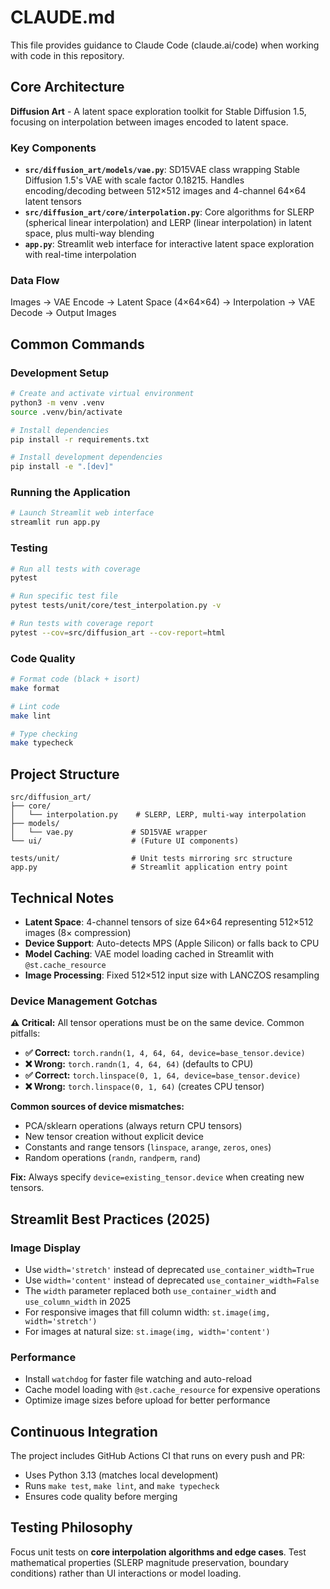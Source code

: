 # CLAUDE.md

This file provides guidance to Claude Code (claude.ai/code) when working with code in this repository.

## Core Architecture

**Diffusion Art** - A latent space exploration toolkit for Stable Diffusion 1.5, focusing on interpolation between images encoded to latent space.

### Key Components

- **`src/diffusion_art/models/vae.py`**: SD15VAE class wrapping Stable Diffusion 1.5's VAE with scale factor 0.18215. Handles encoding/decoding between 512×512 images and 4-channel 64×64 latent tensors
- **`src/diffusion_art/core/interpolation.py`**: Core algorithms for SLERP (spherical linear interpolation) and LERP (linear interpolation) in latent space, plus multi-way blending
- **`app.py`**: Streamlit web interface for interactive latent space exploration with real-time interpolation

### Data Flow

Images → VAE Encode → Latent Space (4×64×64) → Interpolation → VAE Decode → Output Images

## Common Commands

### Development Setup
```bash
# Create and activate virtual environment
python3 -m venv .venv
source .venv/bin/activate

# Install dependencies
pip install -r requirements.txt

# Install development dependencies
pip install -e ".[dev]"
```

### Running the Application
```bash
# Launch Streamlit web interface
streamlit run app.py
```

### Testing
```bash
# Run all tests with coverage
pytest

# Run specific test file
pytest tests/unit/core/test_interpolation.py -v

# Run tests with coverage report
pytest --cov=src/diffusion_art --cov-report=html
```

### Code Quality
```bash
# Format code (black + isort)
make format

# Lint code
make lint

# Type checking
make typecheck
```

## Project Structure

```
src/diffusion_art/
├── core/
│   └── interpolation.py    # SLERP, LERP, multi-way interpolation
├── models/
│   └── vae.py             # SD15VAE wrapper
└── ui/                    # (Future UI components)

tests/unit/                # Unit tests mirroring src structure
app.py                     # Streamlit application entry point
```

## Technical Notes

- **Latent Space**: 4-channel tensors of size 64×64 representing 512×512 images (8× compression)
- **Device Support**: Auto-detects MPS (Apple Silicon) or falls back to CPU
- **Model Caching**: VAE model loading cached in Streamlit with `@st.cache_resource`
- **Image Processing**: Fixed 512×512 input size with LANCZOS resampling

### Device Management Gotchas

**⚠️ Critical:** All tensor operations must be on the same device. Common pitfalls:

- **✅ Correct:** `torch.randn(1, 4, 64, 64, device=base_tensor.device)`
- **❌ Wrong:** `torch.randn(1, 4, 64, 64)` (defaults to CPU)
- **✅ Correct:** `torch.linspace(0, 1, 64, device=base_tensor.device)`
- **❌ Wrong:** `torch.linspace(0, 1, 64)` (creates CPU tensor)

**Common sources of device mismatches:**
- PCA/sklearn operations (always return CPU tensors)
- New tensor creation without explicit device
- Constants and range tensors (`linspace`, `arange`, `zeros`, `ones`)
- Random operations (`randn`, `randperm`, `rand`)

**Fix:** Always specify `device=existing_tensor.device` when creating new tensors.

## Streamlit Best Practices (2025)

### Image Display
- Use `width='stretch'` instead of deprecated `use_container_width=True`
- Use `width='content'` instead of deprecated `use_container_width=False`
- The `width` parameter replaced both `use_container_width` and `use_column_width` in 2025
- For responsive images that fill column width: `st.image(img, width='stretch')`
- For images at natural size: `st.image(img, width='content')`

### Performance
- Install `watchdog` for faster file watching and auto-reload
- Cache model loading with `@st.cache_resource` for expensive operations
- Optimize image sizes before upload for better performance

## Continuous Integration

The project includes GitHub Actions CI that runs on every push and PR:
- Uses Python 3.13 (matches local development)
- Runs `make test`, `make lint`, and `make typecheck`
- Ensures code quality before merging

## Testing Philosophy

Focus unit tests on **core interpolation algorithms and edge cases**. Test mathematical properties (SLERP magnitude preservation, boundary conditions) rather than UI interactions or model loading.
